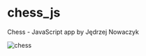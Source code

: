# chess_js
Chess - JavaScript app by Jędrzej Nowaczyk

![chess](https://user-images.githubusercontent.com/56341706/160478248-42b57f3b-926d-44cd-99b2-89ed55cfcb0e.png)
